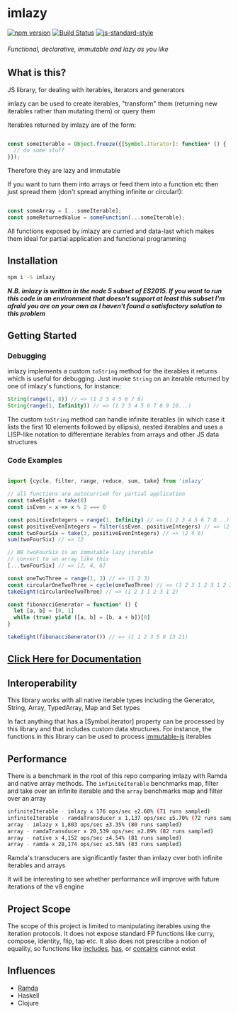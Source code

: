 # imlazy

[![npm version](https://badge.fury.io/js/imlazy.svg)](https://badge.fury.io/js/imlazy)
[![Build Status](https://travis-ci.org/benji6/imlazy.svg?branch=master)](https://travis-ci.org/benji6/imlazy)
[![js-standard-style](https://img.shields.io/badge/code%20style-standard-brightgreen.svg)](http://standardjs.com/)

###### Functional, declarative, immutable and lazy as you like

## What is this?

JS library, for dealing with iterables, iterators and generators

imlazy can be used to create iterables, "transform" them (returning new iterables rather than mutating them) or query them

Iterables returned by imlazy are of the form:

```javascript

const someIterable = Object.freeze({[Symbol.Iterator]: function* () {
  // do some stuff
}});

```

Therefore they are lazy and immutable

If you want to turn them into arrays or feed them into a function etc then just spread them (don't spread anything infinite or circular!):

```javascript

const someArray = [...someIterable];
const someReturnedValue = someFunction(...someIterable);

```

All functions exposed by imlazy are curried and data-last which makes them ideal for partial application and functional programming

## Installation

```bash
npm i -S imlazy
```

***N.B. imlazy is written in the node 5 subset of ES2015. If you want to run this code in an environment that doesn't support at least this subset I'm afraid you are on your own as I haven't found a satisfactory solution to this problem***

## Getting Started

### Debugging

imlazy implements a custom `toString` method for the iterables it returns which is useful for debugging. Just invoke `String` on an iterable returned by one of imlazy's functions, for instance:

```javascript
String(range(1, 8)) // => (1 2 3 4 5 6 7 8)
String(range(1, Infinity)) // => (1 2 3 4 5 6 7 8 9 10...)
```

The custom `toString` method can handle infinite iterables (in which case it lists the first 10 elements followed by ellipsis), nested iterables and uses a LISP-like notation to differentiate iterables from arrays and other JS data structures

### Code Examples

```javascript

import {cycle, filter, range, reduce, sum, take} from 'imlazy'

// all functions are autocurried for partial application
const takeEight = take(8)
const isEven = x => x % 2 === 0

const positiveIntegers = range(1, Infinity) // => (1 2 3 4 5 6 7 8...)
const positiveEvenIntegers = filter(isEven, positiveIntegers) // => (2 4 6 8...)
const twoFourSix = take(3, positiveEvenIntegers) // => (2 4 6)
sum(twoFourSix) // => 12

// NB twoFourSix is an immutable lazy iterable
// convert to an array like this
[...twoFourSix] // => [2, 4, 6]

const oneTwoThree = range(1, 3) // => (1 2 3)
const circularOneTwoThree = cycle(oneTwoThree) // => (1 2 3 1 2 3 1 2 3...)
takeEight(circularOneTwoThree) // => (1 2 3 1 2 3 1 2)

const fibonacciGenerator = function* () {
  let [a, b] = [0, 1]
  while (true) yield ([a, b] = [b, a + b])[0]
}

takeEight(fibonacciGenerator()) // => (1 1 2 3 5 8 13 21)

```

## [Click Here for Documentation](http://benji6.github.io/imlazy/docs/)

## Interoperability

This library works with all native iterable types including the Generator, String, Array, TypedArray, Map and Set types

In fact anything that has a [Symbol.iterator] property can be processed by this library and that includes custom data structures. For instance, the functions in this library can be used to process [immutable-js](https://github.com/facebook/immutable-js) iterables

## Performance

There is a benchmark in the root of this repo comparing imlazy with Ramda and native array methods. The `infiniteIterable` benchmarks map, filter and take over an infinite iterable and the `array` benchmarks map and filter over an array

```bash
infiniteIterable - imlazy x 176 ops/sec ±2.60% (71 runs sampled)
infiniteIterable - ramdaTransducer x 1,137 ops/sec ±5.70% (72 runs sampled)
array - imlazy x 1,803 ops/sec ±3.35% (80 runs sampled)
array - ramdaTransducer x 20,539 ops/sec ±2.89% (82 runs sampled)
array - native x 4,152 ops/sec ±4.54% (81 runs sampled)
array - ramda x 28,174 ops/sec ±3.58% (83 runs sampled)
```

Ramda's transducers are significantly faster than imlazy over both infinite iterables and arrays

It will be interesting to see whether performance will improve with future iterations of the v8 engine

## Project Scope

The scope of this project is limited to manipulating iterables using the iteration protocols. It does not expose standard FP functions like curry, compose, identity, flip, tap etc. It also does not prescribe a notion of equality, so functions like [includes](https://tc39.github.io/Array.prototype.includes/), [has](https://developer.mozilla.org/en-US/docs/Web/JavaScript/Reference/Global_Objects/Set/has), or [contains](http://ramdajs.com/docs/#contains) cannot exist

## Influences

- [Ramda](https://github.com/ramda/ramda)
- Haskell
- Clojure
